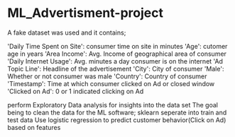 # ML_Advertisment-project

A fake dataset was used and it contains;

'Daily Time Spent on Site': consumer time on site in minutes
'Age': cutomer age in years
'Area Income': Avg. Income of geographical area of consumer
'Daily Internet Usage': Avg. minutes a day consumer is on the internet
'Ad Topic Line': Headline of the advertisement
'City': City of consumer
'Male': Whether or not consumer was male
'Country': Country of consumer
'Timestamp': Time at which consumer clicked on Ad or closed window
'Clicked on Ad': 0 or 1 indicated clicking on Ad

perform Exploratory Data analysis for insights into the data set
The goal being to clean the data for the ML software; sklearn
seperate into train and test data 
Use logistic regression to predict customer behavior(Click on Ad) based on features
